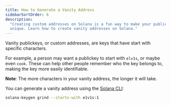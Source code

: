 ```yaml
---
title: How to Generate a Vanity Address
sidebarSortOrder: 6
description:
  "Creating custom addresses on Solana is a fun way to make your public key
  unique. Learn how to create vanity addresses on Solana."
---
```


Vanity publickeys, or custom addresses, are keys that have start with specific
characters.

For example, a person may want a publickey to start with `elv1s`, or maybe even
`cook`. These can help other people remember who the key belongs to, making the
key more easily identifiable.

**Note**: The more characters in your vanity address, the longer it will take.

You can generate a vanity address using the
[Solana CLI](/docs/intro/installation.md):

```bash file=/code/content/web3jsv1/cookbook/wallets/generate-vanity-address.sh
solana-keygen grind --starts-with e1v1s:1
```
